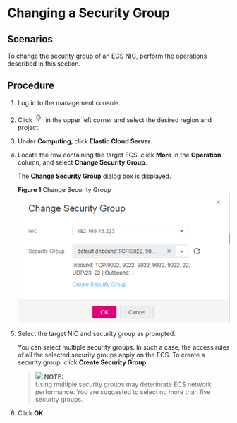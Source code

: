 # Changing a Security Group<a name="EN-US_TOPIC_0093492517"></a>

## Scenarios<a name="section5630193654713"></a>

To change the security group of an ECS NIC, perform the operations described in this section.

## Procedure<a name="section148110439474"></a>

1.  Log in to the management console.
2.  Click  ![](figures/icon-region.png)  in the upper left corner and select the desired region and project.
3.  Under  **Computing**, click  **Elastic Cloud Server**.
4.  Locate the row containing the target ECS, click  **More**  in the  **Operation**  column, and select  **Change Security Group**.

    The  **Change Security Group**  dialog box is displayed.

    **Figure  1**  Change Security Group<a name="fig1673733486"></a>  
    ![](figures/change-security-group.png "change-security-group")

5.  Select the target NIC and security group as prompted.

    You can select multiple security groups. In such a case, the access rules of all the selected security groups apply on the ECS. To create a security group, click  **Create Security Group**.

    >![](/images/icon-note.gif) **NOTE:**   
    >Using multiple security groups may deteriorate ECS network performance. You are suggested to select no more than five security groups.  

6.  Click  **OK**.

